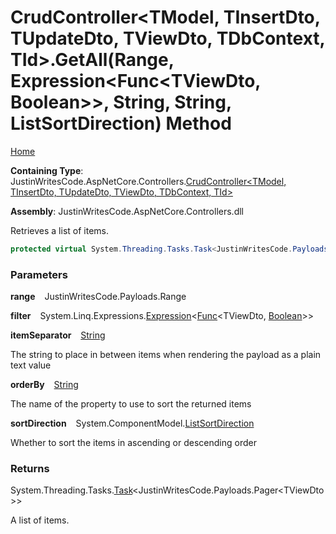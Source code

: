 # CrudController\<TModel, TInsertDto, TUpdateDto, TViewDto, TDbContext, TId\>\.GetAll\(Range, Expression\<Func\<TViewDto, Boolean\>\>, String, String, ListSortDirection\) Method

[Home](../../../README.md)

**Containing Type**: JustinWritesCode\.AspNetCore\.Controllers\.[CrudController\<TModel, TInsertDto, TUpdateDto, TViewDto, TDbContext, TId\>](../README.md)

**Assembly**: JustinWritesCode\.AspNetCore\.Controllers\.dll

  
Retrieves a list of items\.

```csharp
protected virtual System.Threading.Tasks.Task<JustinWritesCode.Payloads.Pager<TViewDto>> GetAll(JustinWritesCode.Payloads.Range range, System.Linq.Expressions.Expression<Func<TViewDto, bool>> filter = null, string itemSeparator = "\r\n", string orderBy = null, System.ComponentModel.ListSortDirection sortDirection = Ascending)
```

### Parameters

**range** &ensp; JustinWritesCode\.Payloads\.Range

**filter** &ensp; System\.Linq\.Expressions\.[Expression](https://docs.microsoft.com/en-us/dotnet/api/system.linq.expressions.expression-1)\<[Func](https://docs.microsoft.com/en-us/dotnet/api/system.func-2)\<TViewDto, [Boolean](https://docs.microsoft.com/en-us/dotnet/api/system.boolean)\>\>

**itemSeparator** &ensp; [String](https://docs.microsoft.com/en-us/dotnet/api/system.string)

The string to place in between items when rendering the payload as a plain text value

**orderBy** &ensp; [String](https://docs.microsoft.com/en-us/dotnet/api/system.string)

The name of the property to use to sort the returned items

**sortDirection** &ensp; System\.ComponentModel\.[ListSortDirection](https://docs.microsoft.com/en-us/dotnet/api/system.componentmodel.listsortdirection)

Whether to sort the items in ascending or descending order

### Returns

System\.Threading\.Tasks\.[Task](https://docs.microsoft.com/en-us/dotnet/api/system.threading.tasks.task-1)\<JustinWritesCode\.Payloads\.Pager\<TViewDto\>\>

A list of items\.
